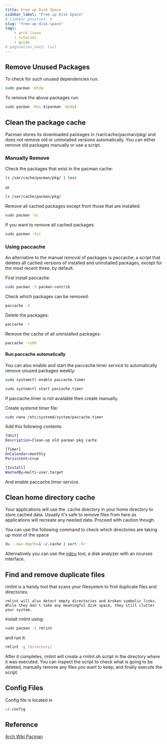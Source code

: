 ```yaml
---
title: Free up Disk Space
sidebar_label: "Free up Disk Space"
# sidebar_position: 4
slug: "free-up-disk-space"
tags:
    - arch linux
    - tutorial
    - guide
# pagination_next: tail
---
```


## Remove Unused Packages

To check for such unused dependencies run:
```bash
sudo pacman -Qtdq
```

To remove the above packages run:
```bash
sudo pacman -Rns $(pacman -Qtdq)
```

## Clean the package cache

Pacman stores its downloaded packages in /var/cache/pacman/pkg/ and does not remove old or uninstalled versions automatically. You can either remove old packages manually or use a script.

### Manually Remove

Check the packages that exist in the pacman cache:
```bash
ls /var/cache/pacman/pkg/ | less 
```
or
```bash
ls /var/cache/pacman/pkg/
```

Remove all cached packages except from those that are installed:
```bash
sudo pacman -Sc 
```

If you want to remove all cached packages:
```bash
sudo pacman -Scc
```

### Using paccache

An alternative to the manual removal of packages is paccache; a script that deletes all cached versions of installed and uninstalled packages, except for the most recent three, by default.

First install paccache:
```bash
sudo pacman -S pacman-contrib
```

Check which packages can be removed:
```bash
paccache -d
```

Delete the packages:
```bash
paccache -r
```

Remove the cache of all uninstalled packages:
```bash
paccache -ruk0
```

#### Run paccache automatically

You can also enable and start the paccache.timer service to automatically remove unused packages weekly:

```bash
sudo systemctl enable paccache.timer
```
```bash
sudo systemctl start paccache.timer
```

If paccache.timer is not available then create manually.

Create systemd timer file:
```bash
sudo nano /etc/systemd/system/paccache.timer
```

Add this following contents:
```bash
[Unit]
Description=Clean-up old pacman pkg cache

[Timer]
OnCalendar=monthly
Persistent=true

[Install]
WantedBy=multi-user.target
```

And enable paccache.timer service.

## Clean home directory cache

Your applications will use the .cache directory in your home directory to store cached data. Usually it's safe to remove files from here as applications will recreate any needed data. Proceed with caution though.

You can use the following command to check which directories are taking up most of the space
```bash
du --max-depth=1 ~/.cache | sort -hr
```

Alternatively you can use the [ndcu](https://dev.yorhel.nl/ncdu) tool, a disk analyzer with an ncurses interface.

## Find and remove duplicate files

rmlint is a handy tool that scans your filesystem to find duplicate files and directories.

    rmlint will also detect empty directories and broken symbolic links. While they don't take any meaningful disk space, they still clutter your system.

Install rmlint using:
```bash
sudo pacman -S rmlint
```
and run it:
```bash
rmlint -g [directory]
```

After it completes, rmlint will create a rmlint.sh script in the directory where it was executed. You can inspect the script to check what is going to be deleted, manually remove any files you want to keep, and finally execute the script.

## Config Files

Config file is located in
```bash
~/.config
```

## Reference

[Arch Wiki Pacman](https://wiki.archlinux.org/title/Pacman#Removing_packages)